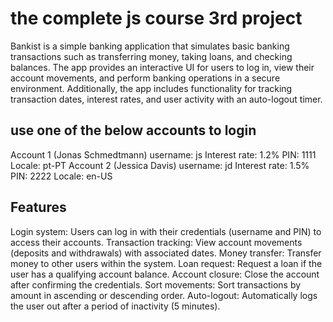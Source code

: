# the complete js course 3rd project
Bankist is a simple banking application that simulates basic banking transactions such as transferring money, taking loans, and checking balances. The app provides an interactive UI for users to log in, view their account movements, and perform banking operations in a secure environment. Additionally, the app includes functionality for tracking transaction dates, interest rates, and user activity with an auto-logout timer.
## use one of the below accounts to login
Account 1 (Jonas Schmedtmann)
username: js
Interest rate: 1.2%
PIN: 1111
Locale: pt-PT
Account 2 (Jessica Davis)
username: jd
Interest rate: 1.5%
PIN: 2222
Locale: en-US
## Features
Login system: Users can log in with their credentials (username and PIN) to access their accounts.
Transaction tracking: View account movements (deposits and withdrawals) with associated dates.
Money transfer: Transfer money to other users within the system.
Loan request: Request a loan if the user has a qualifying account balance.
Account closure: Close the account after confirming the credentials.
Sort movements: Sort transactions by amount in ascending or descending order.
Auto-logout: Automatically logs the user out after a period of inactivity (5 minutes).
